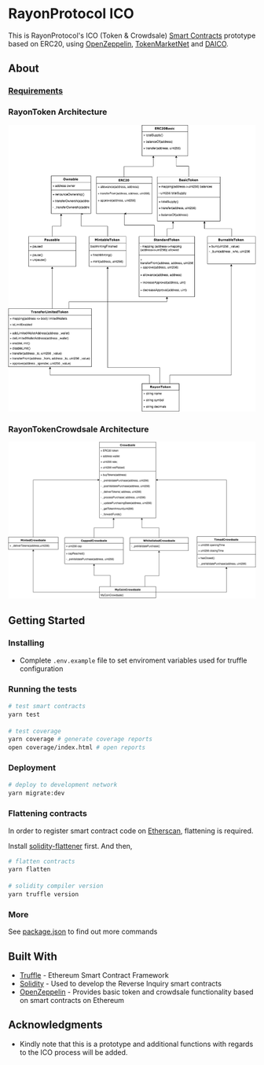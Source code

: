 # RayonProtocol ICO 

This is RayonProtocol's ICO (Token & Crowdsale) [Smart Contracts](https://en.wikipedia.org/wiki/Smart_contract) prototype based on ERC20, using [OpenZeppelin](https://github.com/OpenZeppelin/), [TokenMarketNet](https://github.com/TokenMarketNet) and [DAICO](https://github.com/theabyssportal/DAICO-Smart-Contract). 

## About

### [Requirements](https://findainc.atlassian.net/wiki/spaces/BLOC/pages/322240835/23.+Token+ICO)

### RayonToken Architecture
![RayonToken](doc/RayonToken.png)

### RayonTokenCrowdsale Architecture
![RayonTokenCrowdsale](doc/RayonTokenCrowdsale.png)

## Getting Started
### Installing
- Complete `.env.example` file to set enviroment variables used for truffle configuration

### Running the tests
```bash
# test smart contracts
yarn test 

# test coverage
yarn coverage # generate coverage reports
open coverage/index.html # open reports
```

### Deployment
```bash
# deploy to development network
yarn migrate:dev
```

### Flattening contracts
In order to register smart contract code on [Etherscan](https://etherscan.io/), flattening is required.

Install [solidity-flattener](https://github.com/BlockCatIO/solidity-flattener) first.
And then,

```bash
# flatten contracts
yarn flatten

# solidity compiler version
yarn truffle version
```

### More
See [package.json](package.json) to find out more commands

## Built With
* [Truffle](https://truffleframework.com/) - Ethereum Smart Contract Framework
* [Solidity](https://github.com/ethereum/solidity) - Used to develop the Reverse Inquiry smart contracts
* [OpenZeppelin](https://github.com/OpenZeppelin/) - Provides basic token and crowdsale functionality based on smart contracts on Ethereum

## Acknowledgments
* Kindly note that this is a prototype and additional functions with regards to the ICO process will be added.
